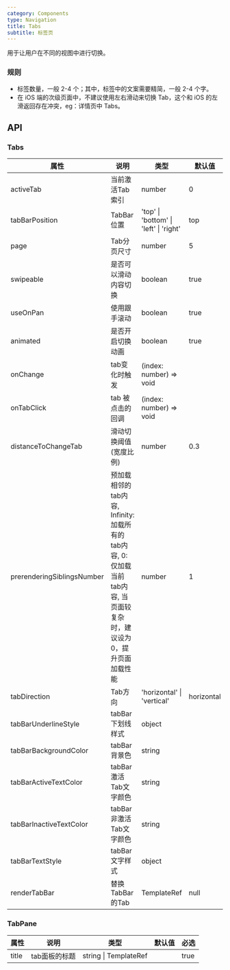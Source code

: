 ```yaml
---
category: Components
type: Navigation
title: Tabs
subtitle: 标签页
---
```



用于让用户在不同的视图中进行切换。

### 规则
- 标签数量，一般 2-4 个；其中，标签中的文案需要精简，一般 2-4 个字。
- 在 iOS 端的次级页面中，不建议使用左右滑动来切换 Tab，这个和 iOS 的左滑返回存在冲突，eg：详情页中 Tabs。


## API

### Tabs

属性 | 说明 | 类型 | 默认值 | 必选
----|-----|------|------|------
activeTab | 当前激活Tab索引 | number | 0 | true
tabBarPosition  | TabBar位置 | 'top' \| 'bottom' \| 'left'  \| 'right' | top | false
page | Tab分页尺寸 | number | 5 | false
swipeable  | 是否可以滑动内容切换 | boolean |  true | false
useOnPan  | 使用跟手滚动 | boolean |  true | false
animated  | 是否开启切换动画 | boolean |  true | false
onChange  | tab变化时触发 | (index: number) => void | <span> </span> | false
onTabClick  | tab 被点击的回调 | (index: number) => void | <span> </span> | false
distanceToChangeTab | 滑动切换阈值(宽度比例) | number |  0.3 | false
| prerenderingSiblingsNumber| 预加载相邻的tab内容, Infinity: 加载所有的tab内容, 0: 仅加载当前tab内容, 当页面较复杂时，建议设为0，提升页面加载性能  | number |   1   |
tabDirection | Tab方向 | 'horizontal' \| 'vertical' |  horizontal | false
tabBarUnderlineStyle  | tabBar下划线样式 | object | <span> </span> | false
tabBarBackgroundColor  | tabBar背景色 | string | <span> </span> | false
tabBarActiveTextColor  | tabBar激活Tab文字颜色 | string | <span> </span> | false
tabBarInactiveTextColor  | tabBar非激活Tab文字颜色 | string | <span> </span> | false
tabBarTextStyle  | tabBar文字样式 | object | <span> </span> | false
renderTabBar | 替换TabBar的Tab | TemplateRef | null

### TabPane

属性 | 说明 | 类型 | 默认值 | 必选
----|-----|------|------|------
title | tab面板的标题 | string \| TemplateRef | <span> </span> | true
